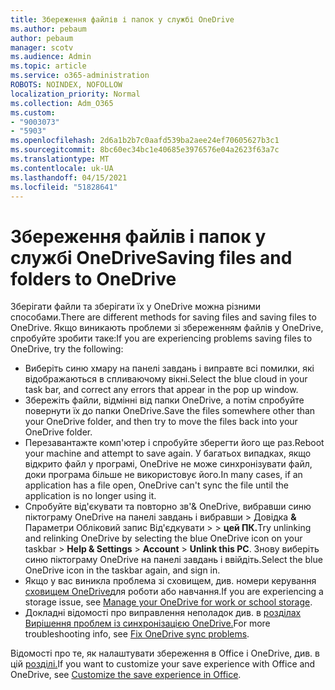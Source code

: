 ```yaml
---
title: Збереження файлів і папок у службі OneDrive
ms.author: pebaum
author: pebaum
manager: scotv
ms.audience: Admin
ms.topic: article
ms.service: o365-administration
ROBOTS: NOINDEX, NOFOLLOW
localization_priority: Normal
ms.collection: Adm_O365
ms.custom:
- "9003073"
- "5903"
ms.openlocfilehash: 2d6a1b2b7c0aafd539ba2aee24ef70605627b3c1
ms.sourcegitcommit: 8bc60ec34bc1e40685e3976576e04a2623f63a7c
ms.translationtype: MT
ms.contentlocale: uk-UA
ms.lasthandoff: 04/15/2021
ms.locfileid: "51828641"
---
```

# <a name="saving-files-and-folders-to-onedrive"></a><span data-ttu-id="004f5-102">Збереження файлів і папок у службі OneDrive</span><span class="sxs-lookup"><span data-stu-id="004f5-102">Saving files and folders to OneDrive</span></span>

<span data-ttu-id="004f5-103">Зберігати файли та зберігати їх у OneDrive можна різними способами.</span><span class="sxs-lookup"><span data-stu-id="004f5-103">There are different methods for saving files and saving files to OneDrive.</span></span> <span data-ttu-id="004f5-104">Якщо виникають проблеми зі збереженням файлів у OneDrive, спробуйте зробити таке:</span><span class="sxs-lookup"><span data-stu-id="004f5-104">If you are experiencing problems saving files to OneDrive, try the following:</span></span>

- <span data-ttu-id="004f5-105">Виберіть синю хмару на панелі завдань і виправте всі помилки, які відображаються в спливаючому вікні.</span><span class="sxs-lookup"><span data-stu-id="004f5-105">Select the blue cloud in your task bar, and correct any errors that appear in the pop up window.</span></span>
- <span data-ttu-id="004f5-106">Збережіть файли, відмінні від папки OneDrive, а потім спробуйте повернути їх до папки OneDrive.</span><span class="sxs-lookup"><span data-stu-id="004f5-106">Save the files somewhere other than your OneDrive folder, and then try to move the files back into your OneDrive folder.</span></span>
- <span data-ttu-id="004f5-107">Перезавантажте комп'ютер і спробуйте зберегти його ще раз.</span><span class="sxs-lookup"><span data-stu-id="004f5-107">Reboot your machine and attempt to save again.</span></span> <span data-ttu-id="004f5-108">У багатьох випадках, якщо відкрито файл у програмі, OneDrive не може синхронізувати файл, доки програма більше не використовує його.</span><span class="sxs-lookup"><span data-stu-id="004f5-108">In many cases, if an application has a file open, OneDrive can't sync the file until the application is no longer using it.</span></span>    
- <span data-ttu-id="004f5-109">Спробуйте від'єкувати та повторно зв'& OneDrive, вибравши синю піктограму OneDrive на панелі завдань і вибравши > Довідка **&** Параметри Обліковий запис Від'єдкувати  >    >  **цей ПК.**</span><span class="sxs-lookup"><span data-stu-id="004f5-109">Try unlinking and relinking OneDrive by selecting the blue OneDrive icon on your taskbar > **Help & Settings** > **Account** > **Unlink this PC**.</span></span> <span data-ttu-id="004f5-110">Знову виберіть синю піктограму OneDrive на панелі завдань і ввійдіть.</span><span class="sxs-lookup"><span data-stu-id="004f5-110">Select the blue OneDrive icon in the taskbar again, and sign in.</span></span>
- <span data-ttu-id="004f5-111">Якщо у вас виникла проблема зі сховищем, див. номери керування [сховищем OneDrive](https://support.microsoft.com/office/manage-your-onedrive-for-work-or-school-storage-31519161-059c-4764-b6f8-f5cd29f7fe68)для роботи або навчання.</span><span class="sxs-lookup"><span data-stu-id="004f5-111">If you are experiencing a storage issue, see [Manage your OneDrive for work or school storage](https://support.microsoft.com/office/manage-your-onedrive-for-work-or-school-storage-31519161-059c-4764-b6f8-f5cd29f7fe68).</span></span>
- <span data-ttu-id="004f5-112">Докладні відомості про виправлення неполадок див. в [розділах Вирішення проблем із синхронізацією OneDrive.](https://docs.microsoft.com/alchemyinsights/fix-onedrive-sync-issues)</span><span class="sxs-lookup"><span data-stu-id="004f5-112">For more troubleshooting info, see [Fix OneDrive sync problems](https://docs.microsoft.com/alchemyinsights/fix-onedrive-sync-issues).</span></span>  

<span data-ttu-id="004f5-113">Відомості про те, як налаштувати збереження в Office і OneDrive, див. в цій [розділі.](https://support.microsoft.com/office/customize-the-save-experience-in-office-786200a7-f5f2-4d26-a3ae-b78c60dd5d3b)</span><span class="sxs-lookup"><span data-stu-id="004f5-113">If you want to customize your save experience with Office and OneDrive, see [Customize the save experience in Office](https://support.microsoft.com/office/customize-the-save-experience-in-office-786200a7-f5f2-4d26-a3ae-b78c60dd5d3b).</span></span>
